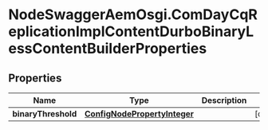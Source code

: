 # NodeSwaggerAemOsgi.ComDayCqReplicationImplContentDurboBinaryLessContentBuilderProperties

## Properties

Name | Type | Description | Notes
------------ | ------------- | ------------- | -------------
**binaryThreshold** | [**ConfigNodePropertyInteger**](ConfigNodePropertyInteger.md) |  | [optional] 


